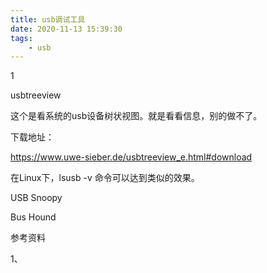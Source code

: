 ```yaml
---
title: usb调试工具
date: 2020-11-13 15:39:30
tags:
	- usb
---
```


1

usbtreeview

这个是看系统的usb设备树状视图。就是看看信息，别的做不了。

下载地址：

https://www.uwe-sieber.de/usbtreeview_e.html#download

在Linux下，lsusb -v 命令可以达到类似的效果。



USB Snoopy

Bus Hound



参考资料

1、

